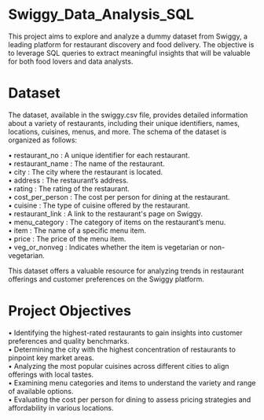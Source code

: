 # Swiggy_Data_Analysis_SQL
This project aims to explore and analyze a dummy dataset from Swiggy, a leading platform for restaurant discovery and 
food delivery. The objective is to leverage SQL queries to extract meaningful insights that will be valuable for both 
food lovers and data analysts.
# Dataset
The dataset, available in the swiggy.csv file, provides detailed information about a variety of restaurants, including 
their unique identifiers, names, locations, cuisines, menus, and more. The schema of the dataset is organized as follows:

•	restaurant_no     : A unique identifier for each restaurant. <br>
•	restaurant_name   : The name of the restaurant.<br>
•	city              : The city where the restaurant is located.<br>
•	address           : The restaurant’s address.<br>
•	rating            : The rating of the restaurant.<br>
•	cost_per_person   : The cost per person for dining at the restaurant.<br>
•	cuisine           : The type of cuisine offered by the restaurant.<br>
•	restaurant_link   : A link to the restaurant's page on Swiggy.<br>
•	menu_category     : The category of items on the restaurant’s menu.<br>
•	item              : The name of a specific menu item.<br>
•	price             : The price of the menu item.<br>
•	veg_or_nonveg     : Indicates whether the item is vegetarian or non-vegetarian.<br>

This dataset offers a valuable resource for analyzing trends in restaurant offerings and customer preferences 
on the Swiggy platform.

# Project Objectives
•	Identifying the highest-rated restaurants to gain insights into customer preferences and quality benchmarks.<br>
•	Determining the city with the highest concentration of restaurants to pinpoint key market areas.<br>
•	Analyzing the most popular cuisines across different cities to align offerings with local tastes.<br>
•	Examining menu categories and items to understand the variety and range of available options.<br>
•	Evaluating the cost per person for dining to assess pricing strategies and affordability in various locations.<br>


